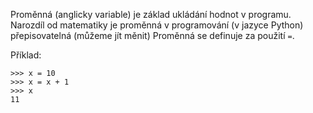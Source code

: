 Proměnná (anglicky variable) je základ ukládání hodnot v programu. Narozdíl od matematiky je proměnná v programování (v jazyce Python) přepisovatelná (můžeme jít měnit)
Proměnná se definuje za použití `=`.

Příklad:
```
>>> x = 10
>>> x = x + 1
>>> x
11
```
